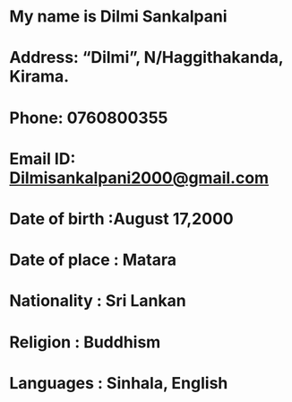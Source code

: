 
# My name is Dilmi Sankalpani
# Address: “Dilmi”, N/Haggithakanda, Kirama.
# Phone: 0760800355 
# Email ID: Dilmisankalpani2000@gmail.com 
# Date of birth :August 17,2000
# Date of place : Matara 
# Nationality : Sri Lankan 
# Religion : Buddhism 
# Languages : Sinhala, English   
